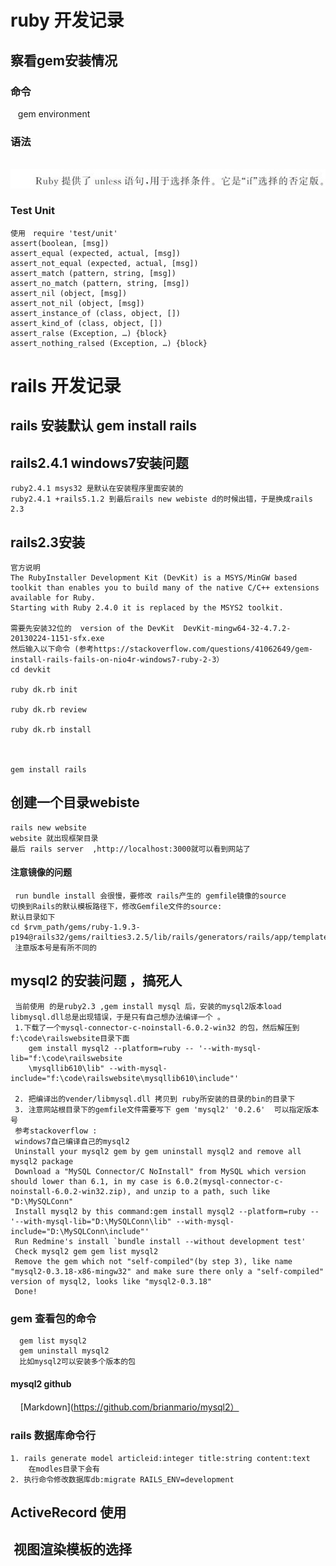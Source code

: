 ruby 开发记录
===============
## 察看gem安装情况
### 命令
    gem environment
### 语法
    ![image text](https://raw.githubusercontent.com/byteguitar/ruby-/master/images/1041371_16.jpg)
### Test Unit
    使用　require 'test/unit'
    assert(boolean, [msg])
    assert_equal (expected, actual, [msg])
    assert_not_equal (expected, actual, [msg])
    assert_match (pattern, string, [msg])
    assert_no_match (pattern, string, [msg])
    assert_nil (object, [msg])
    assert_not_nil (object, [msg])
    assert_instance_of (class, object, [])
    assert_kind_of (class, object, [])
    assert_ralse (Exception, …) {block}
    assert_nothing_ralsed (Exception, …) {block}
rails 开发记录
===============
##  rails 安装默认 gem install rails 
##  rails2.4.1 windows7安装问题
    ruby2.4.1 msys32 是默认在安装程序里面安装的
    ruby2.4.1 +rails5.1.2 到最后rails new webiste d的时候出错，于是换成rails 2.3
##  rails2.3安装
    官方说明
    The RubyInstaller Development Kit (DevKit) is a MSYS/MinGW based toolkit than enables you to build many of the native C/C++ extensions available for Ruby. 
    Starting with Ruby 2.4.0 it is replaced by the MSYS2 toolkit.
    
    需要先安装32位的  version of the DevKit  DevKit-mingw64-32-4.7.2-20130224-1151-sfx.exe
    然后输入以下命令 (参考https://stackoverflow.com/questions/41062649/gem-install-rails-fails-on-nio4r-windows7-ruby-2-3）
    cd devkit 
    
    ruby dk.rb init
    
    ruby dk.rb review 
    
    ruby dk.rb install 
    
    
    
    gem install rails 
## 创建一个目录webiste
    rails new website 
    website 就出现框架目录
    最后 rails server  ,http://localhost:3000就可以看到网站了
#### 注意镜像的问题
     run bundle install 会很慢，要修改 rails产生的 gemfile镜像的source 
    切换到Rails的默认模板路径下，修改Gemfile文件的source:    
    默认目录如下     
    cd $rvm_path/gems/ruby-1.9.3-p194@rails32/gems/railties3.2.5/lib/rails/generators/rails/app/templates/
     注意版本号是有所不同的

## mysql2 的安装问题 ，搞死人
    
     当前使用 的是ruby2.3 ,gem install mysql 后，安装的mysql2版本load libmysql.dll总是出现错误，于是只有自己想办法编译一个 。
     1.下载了一个mysql-connector-c-noinstall-6.0.2-win32 的包，然后解压到 f:\code\railswebsite目录下面 
        gem install mysql2 --platform=ruby -- '--with-mysql-lib="f:\code\railswebsite
        \mysqllib610\lib" --with-mysql-include="f:\code\railswebsite\mysqllib610\include"' 
     
     2. 把编译出的vender/libmysql.dll 拷贝到 ruby所安装的目录的bin的目录下
     3. 注意网站根目录下的gemfile文件需要写下 gem 'mysql2' '0.2.6'  可以指定版本号 
     参考stackoverflow :
     windows7自己编译自己的mysql2
     Uninstall your mysql2 gem by gem uninstall mysql2 and remove all mysql2 package
     Download a "MySQL Connector/C NoInstall" from MySQL which version should lower than 6.1, in my case is 6.0.2(mysql-connector-c-noinstall-6.0.2-win32.zip), and unzip to a path, such like "D:\MySQLConn"
     Install mysql2 by this command:gem install mysql2 --platform=ruby -- '--with-mysql-lib="D:\MySQLConn\lib" --with-mysql-include="D:\MySQLConn\include"'
     Run Redmine's install `bundle install --without development test'
     Check mysql2 gem gem list mysql2
     Remove the gem which not "self-compiled"(by step 3), like name "mysql2-0.3.18-x86-mingw32" and make sure there only a "self-compiled" version of mysql2, looks like "mysql2-0.3.18"
     Done!
### gem 查看包的命令 
      gem list mysql2
      gem uninstall mysql2
      比如mysql2可以安装多个版本的包
#### mysql2 github 
     [Markdown](https://github.com/brianmario/mysql2）
### rails  数据库命令行
    1. rails generate model articleid:integer title:string content:text 
        在modles目录下会有
    2. 执行命令修改数据库db:migrate RAILS_ENV=development
##  ActiveRecord 使用
##  视图渲染模板的选择
